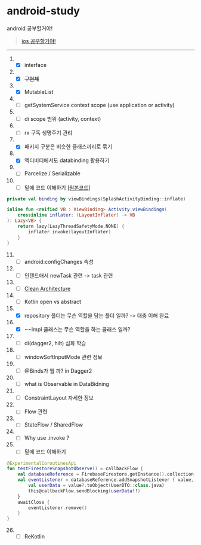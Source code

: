 # android-study
android 공부할거야!

> [ios 공부할거야!](https://github.com/sungbin5304/ios-study)

-----

1. - [x] interface
2. - [x] ~~구현체~~
3. - [x] MutableList
4. - [ ] getSystemService context scope (use application or activity)
5. - [ ] di scope 범위 (activity, context)
6. - [ ] rx 구독 생명주기 관리
7. - [x] 패키지 구분은 비슷한 클래스끼리로 묶기
8. - [x] 엑티비티에서도 databinding 활용하기
9. - [ ] Parcelize / Serializable
10. - [ ] 밑에 코드 이해하기 [[원본코드]](https://github.com/fornewid/android-animation-11p-more/blob/end/sample/src/main/java/soup/animation/sample/SplashActivity.kt#L17)
```kotlin
private val binding by viewBindings(SplashActivityBinding::inflate)

inline fun <reified VB : ViewBinding> Activity.viewBindings(
    crossinline inflater: (LayoutInflater) -> VB
): Lazy<VB> {
    return lazy(LazyThreadSafetyMode.NONE) {
        inflater.invoke(layoutInflater)
    }
}
```
11. - [ ] android:configChanges 속성
12. - [ ] 인텐드애서 newTask 관련 -> task 관련
13. - [ ] [Clean Architecture](https://codechacha.com/ko/android-clean-architecture/)
14. - [ ] Kotlin open vs abstract
15. - [x] repository 폴더는 무슨 역할을 담는 폴더 일까? -> 대충 이해 완료
16. - [x] \~\~Impl 클래스는 무슨 역할을 하는 클래스 일까?
17. - [ ] di(dagger2, hilt) 심화 학습
18. - [ ] windowSoftInputMode 관련 정보
19. - [ ] @Binds가 뭘 까? in Dagger2
20. - [ ] what is Observable in DataBidning
21. - [ ] ConstraintLayout 자세한 정보
22. - [ ] Flow 관련
23. - [ ] StateFlow / SharedFlow
24. - [ ] Why use .invoke ?
25. - [ ] 밑에 코드 이해하기
```kotlin
@ExperimentalCoroutinesApi 
fun testFirestoreSnapshotObserve() = callbackFlow {
    val databaseReference = FirebaseFirestore.getInstance().collection("test").document("user")
    val eventListener = databaseReference.addSnapshotListener { value, _ ->
        val userData = value?.toObject(UserDTO::class.java)
        this@callbackFlow.sendBlocking(userData!!)
    }
    awaitClose {
        eventListener.remove()
    }
}
```
26. - [ ] ReKotlin

